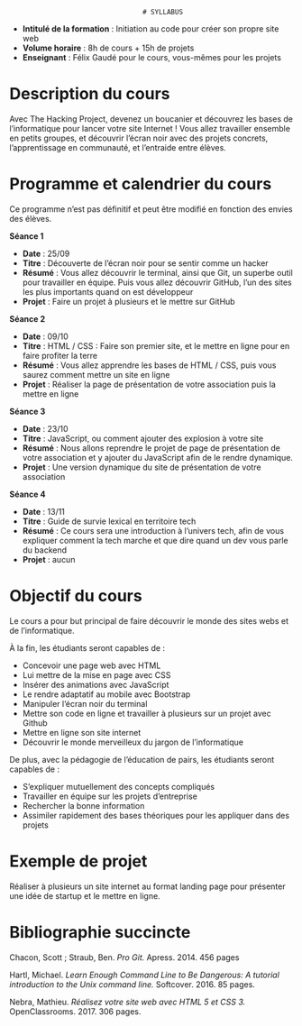                                      # SYLLABUS


* **Intitulé de la formation** : Initiation au code pour créer son propre site web
* **Volume horaire** : 8h de cours + 15h de projets
* **Enseignant** : Félix Gaudé pour le cours, vous-mêmes pour les projets


# **Description du cours**
Avec The Hacking Project, devenez un boucanier et découvrez les bases de l’informatique pour lancer votre site Internet !
Vous allez travailler ensemble en petits groupes, et découvrir l’écran noir avec des projets concrets, l’apprentissage en communauté, et l’entraide entre élèves.

# **Programme et calendrier du cours**
Ce programme n’est pas définitif et peut être modifié en fonction des envies des élèves.

**Séance 1**
 * **Date** : 25/09
 * **Titre** : Découverte de l’écran noir pour se sentir comme un hacker
 * **Résumé** : Vous allez découvrir le terminal, ainsi que Git, un superbe outil pour                travailler en équipe. Puis vous allez découvrir GitHub, l’un des sites les plus importants quand on est développeur
 * **Projet** : Faire un projet à plusieurs et le mettre sur GitHub

**Séance 2**
* **Date** : 09/10
* **Titre** : HTML / CSS : Faire son premier site, et le mettre en ligne pour en faire profiter la terre
* **Résumé** : Vous allez apprendre les bases de HTML / CSS, puis vous saurez comment mettre un site en ligne
* **Projet** : Réaliser la page de présentation de votre association puis la mettre en ligne

**Séance 3**
* **Date** : 23/10
* **Titre** : JavaScript, ou comment ajouter des explosion à votre site
* **Résumé** : Nous allons reprendre le projet de page de présentation de votre association et y ajouter du JavaScript afin de le rendre dynamique.
* **Projet** : Une version dynamique du site de présentation de votre association

**Séance 4**
* **Date** : 13/11
* **Titre** : Guide de survie lexical en territoire tech
* **Résumé** : Ce cours sera une introduction à l’univers tech, afin de vous expliquer comment la tech marche et que dire quand un dev vous parle du backend
* **Projet** : aucun


# **Objectif du cours**
Le cours a pour but principal de faire découvrir le monde des sites webs et de l’informatique. 

À la fin, les étudiants seront capables de : 
* Concevoir une page web avec HTML
* Lui mettre de la mise en page avec CSS
* Insérer des animations avec JavaScript
* Le rendre adaptatif au mobile avec Bootstrap
* Manipuler l’écran noir du terminal
* Mettre son code en ligne et travailler à plusieurs sur un projet avec Github
* Mettre en ligne son site internet
* Découvrir le monde merveilleux du jargon de l’informatique

De plus, avec la pédagogie de l’éducation de pairs, les étudiants seront capables de :
* S’expliquer mutuellement des concepts compliqués
* Travailler en équipe sur les projets d’entreprise
* Rechercher la bonne information
* Assimiler rapidement des bases théoriques pour les appliquer dans des projets

# **Exemple de projet**
Réaliser à plusieurs un site internet au format landing page pour présenter une idée de startup et le mettre en ligne.


# **Bibliographie succincte**
Chacon, Scott ; Straub, Ben. *Pro Git.* Apress. 2014. 456 pages

Hartl, Michael. *Learn Enough Command Line to Be Dangerous: A tutorial introduction to the Unix command line.* Softcover. 2016. 85 pages.

Nebra, Mathieu. *Réalisez votre site web avec HTML 5 et CSS 3.* OpenClassrooms. 2017. 306 pages.
